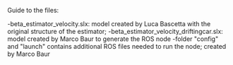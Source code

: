 Guide to the files:

-beta_estimator_velocity.slx: model created by Luca Bascetta with the original structure of the estimator;
-beta_estimator_velocity_driftingcar.slx: model created by Marco Baur to generate the ROS node
-folder "config" and "launch" contains additional ROS files needed to run the node; created by Marco Baur